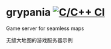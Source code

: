 # grypania [![C/C++ CI](https://github.com/surparallel/luacluter/actions/workflows/c-cpp.yml/badge.svg)](https://github.com/surparallel/luacluter/actions/workflows/c-cpp.yml)
Game server for seamless maps

无缝大地图的游戏服务器示例
